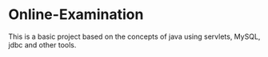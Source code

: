 # Online-Examination
This is a basic project based on the concepts of  java using servlets, MySQL, jdbc and other tools.
